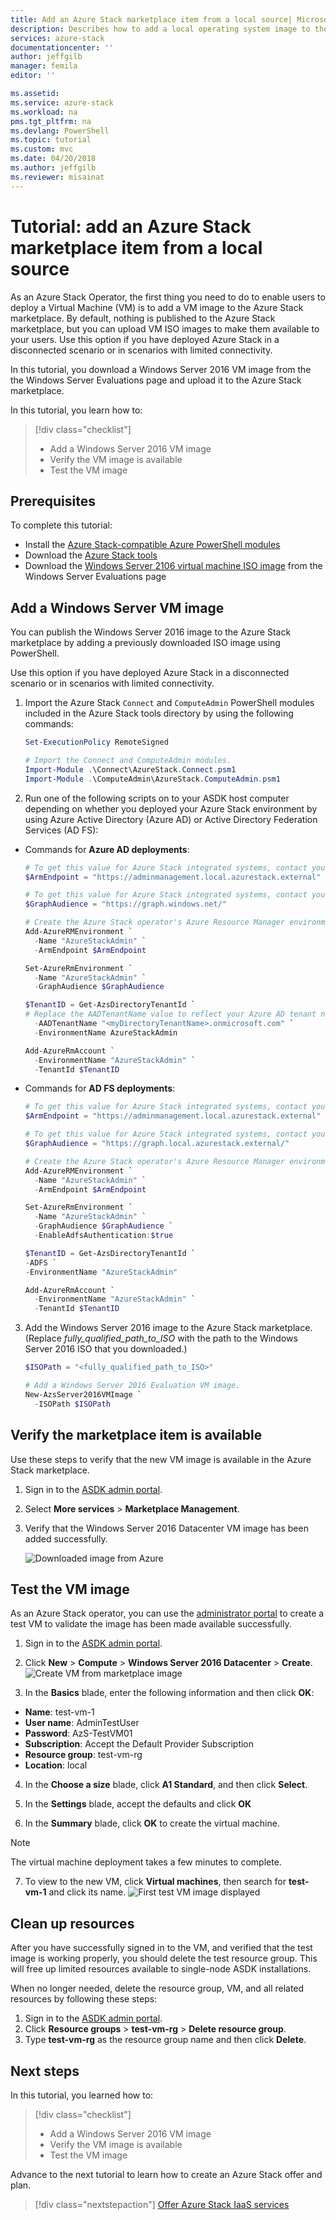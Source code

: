 ```yaml
---
title: Add an Azure Stack marketplace item from a local source| Microsoft Docs
description: Describes how to add a local operating system image to the Azure Stack Marketplace.
services: azure-stack
documentationcenter: ''
author: jeffgilb
manager: femila
editor: ''

ms.assetid: 
ms.service: azure-stack
ms.workload: na
pms.tgt_pltfrm: na
ms.devlang: PowerShell
ms.topic: tutorial
ms.custom: mvc
ms.date: 04/20/2018
ms.author: jeffgilb
ms.reviewer: misainat
---
```


# Tutorial: add an Azure Stack marketplace item from a local source

As an Azure Stack Operator, the first thing you need to do to enable users to deploy a Virtual Machine (VM) is to add a VM image to the Azure Stack marketplace. By default, nothing is published to the Azure Stack marketplace, but you can upload VM ISO images to make them available to your users. Use this option if you have deployed Azure Stack in a disconnected scenario or in scenarios with limited connectivity.

In this tutorial, you download a Windows Server 2016 VM image from the the Windows Server Evaluations page and upload it to the Azure Stack marketplace.

In this tutorial, you learn how to:

> [!div class="checklist"]
> * Add a Windows Server 2016 VM image
> * Verify the VM image is available 
> * Test the VM image

## Prerequisites

To complete this tutorial:

- Install the [Azure Stack-compatible Azure PowerShell modules](asdk-post-deploy.md#install-azure-stack-powershell)
- Download the [Azure Stack tools](asdk-post-deploy.md#download-the-azure-stack-tools)
- Download the [Windows Server 2106 virtual machine ISO image](https://www.microsoft.com/en-us/evalcenter/evaluate-windows-server-2016) from the Windows Server Evaluations page

## Add a Windows Server VM image
You can publish the Windows Server 2016 image to the Azure Stack marketplace by adding a previously downloaded ISO image using PowerShell. 

Use this option if you have deployed Azure Stack in a disconnected scenario or in scenarios with limited connectivity.

1. Import the Azure Stack `Connect` and `ComputeAdmin` PowerShell modules included in the Azure Stack tools directory by using the following commands:

   ```powershell
   Set-ExecutionPolicy RemoteSigned

   # Import the Connect and ComputeAdmin modules.   
   Import-Module .\Connect\AzureStack.Connect.psm1
   Import-Module .\ComputeAdmin\AzureStack.ComputeAdmin.psm1

   ```

2. Run one of the following scripts on to your ASDK host computer depending on whether you deployed your Azure Stack environment by using Azure Active Directory (Azure AD) or Active Directory Federation Services (AD FS):

  - Commands for **Azure AD deployments**: 

      ```PowerShell
      # To get this value for Azure Stack integrated systems, contact your service provider.
      $ArmEndpoint = "https://adminmanagement.local.azurestack.external"

      # To get this value for Azure Stack integrated systems, contact your service provider.
      $GraphAudience = "https://graph.windows.net/"
      
      # Create the Azure Stack operator's Azure Resource Manager environment by using the following cmdlet:
      Add-AzureRMEnvironment `
        -Name "AzureStackAdmin" `
        -ArmEndpoint $ArmEndpoint

      Set-AzureRmEnvironment `
        -Name "AzureStackAdmin" `
        -GraphAudience $GraphAudience

      $TenantID = Get-AzsDirectoryTenantId `
      # Replace the AADTenantName value to reflect your Azure AD tenant name.
        -AADTenantName "<myDirectoryTenantName>.onmicrosoft.com" `
        -EnvironmentName AzureStackAdmin

      Add-AzureRmAccount `
        -EnvironmentName "AzureStackAdmin" `
        -TenantId $TenantID 
      ```

  - Commands for **AD FS deployments**:
      
      ```PowerShell
      # To get this value for Azure Stack integrated systems, contact your service provider.
      $ArmEndpoint = "https://adminmanagement.local.azurestack.external"

      # To get this value for Azure Stack integrated systems, contact your service provider.
      $GraphAudience = "https://graph.local.azurestack.external/"

      # Create the Azure Stack operator's Azure Resource Manager environment by using the following cmdlet:
      Add-AzureRMEnvironment `
        -Name "AzureStackAdmin" `
        -ArmEndpoint $ArmEndpoint

      Set-AzureRmEnvironment `
        -Name "AzureStackAdmin" `
        -GraphAudience $GraphAudience `
        -EnableAdfsAuthentication:$true

      $TenantID = Get-AzsDirectoryTenantId `
      -ADFS `
      -EnvironmentName "AzureStackAdmin" 

      Add-AzureRmAccount `
        -EnvironmentName "AzureStackAdmin" `
        -TenantId $TenantID 
      ```
   
3. Add the Windows Server 2016 image to the Azure Stack marketplace. (Replace *fully_qualified_path_to_ISO* with the path to the Windows Server 2016 ISO that you downloaded.)

    ```PowerShell
    $ISOPath = "<fully_qualified_path_to_ISO>"

    # Add a Windows Server 2016 Evaluation VM image.
    New-AzsServer2016VMImage `
      -ISOPath $ISOPath

    ```

## Verify the marketplace item is available
Use these steps to verify that the new VM image is available in the Azure Stack marketplace.

1. Sign in to the [ASDK admin portal](https://adminportal.local.azurestack.external).

2. Select **More services** > **Marketplace Management**. 

3. Verify that the Windows Server 2016 Datacenter VM image has been added successfully.

   ![Downloaded image from Azure](media/asdk-marketplace-item/azs-marketplace-ws2016.png)

## Test the VM image
As an Azure Stack operator, you can use the [administrator portal](https://adminportal.local.azurestack.external) to create a test VM to validate the image has been made available successfully. 

1. Sign in to the [ASDK admin portal](https://adminportal.local.azurestack.external).

2. Click **New** > **Compute** > **Windows Server 2016 Datacenter** > **Create**.  
 ![Create VM from marketplace image](media/asdk-marketplace-item/new-compute.png)

3. In the **Basics** blade, enter the following information and then click **OK**:
  - **Name**: test-vm-1
  - **User name**: AdminTestUser
  - **Password**: AzS-TestVM01
  - **Subscription**: Accept the Default Provider Subscription
  - **Resource group**: test-vm-rg
  - **Location**: local

4. In the **Choose a size** blade, click **A1 Standard**, and then click **Select**.  

5. In the **Settings** blade, accept the defaults and click **OK**

6. In the **Summary** blade, click **OK** to create the virtual machine.  
> [!NOTE]
> The virtual machine deployment takes a few minutes to complete.

7. To view to the new VM, click **Virtual machines**, then search for **test-vm-1** and click its name.
    ![First test VM image displayed](media/asdk-marketplace-item/first-test-vm.png)

## Clean up resources
After you have successfully signed in to the VM, and verified that the test image is working properly, you should delete the test resource group. This will free up limited resources available to single-node ASDK installations.

When no longer needed, delete the resource group, VM, and all related resources by following these steps:

1. Sign in to the [ASDK admin portal](https://adminportal.local.azurestack.external).
2. Click **Resource groups** > **test-vm-rg** > **Delete resource group**.
3. Type **test-vm-rg** as the resource group name and then click **Delete**.

## Next steps

In this tutorial, you learned how to:

> [!div class="checklist"]
> * Add a Windows Server 2016 VM image
> * Verify the VM image is available 
> * Test the VM image

Advance to the next tutorial to learn how to create an Azure Stack offer and plan.

> [!div class="nextstepaction"]
> [Offer Azure Stack IaaS services](asdk-offer-services.md)
